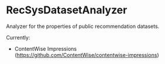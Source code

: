 # RecSysDatasetAnalyzer

Analyzer for the properties of public recommendation datasets.

Currently:
* ContentWise Impressions (https://github.com/ContentWise/contentwise-impressions)
